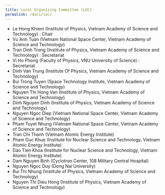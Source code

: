 ```yaml
---
title: Local Organizing Committee (LOC)
permalink: /docs/loc/
---
```


- Le Hong Khiem (Institute of Physics, Vietnam Academy of Science and Technology) : Chair
- Vu Anh Tuan (Vietnam National Space Center, Vietnam Academy of Science and Technology)
- Tran Dinh Trong (Institute of Physics, Vietnam Academy of Science and Technology) : Secretariat
- Vi Ho Phong (Faculty of Physics, VNU University of Science) :   Secretariat
- Dinh Van Trung (Institute Of Physics, Vietnam Academy of Science and Technology)
- Bui Trong Tuyen (Space Technology Institute, Vietnam Academy of Science and Technology)
- Nguyen Thi Hong Van (Institute of Physics, Vietnam Academy of Science and Technology)
- Dinh Nguyen Dinh (Institute of Physics, Vietnam Academy of Science and Technology)
- Nguyen Ngoc Diep (Vietnam National Space Center, Vietnam Academy of Science and Technology)
- Pham Tuyet Nhung (Vietnam National Space Center, Vietnam Academy of Science and Technology)
- Tran Chi Thanh (Vietnam Atomic Energy Institute)
- Pham Duc Khue (Institute for Nuclear Science and Technology, Vietnam Atomic Energy Institute)
- Dao Tien Khoa (Institute for Nuclear Science and Technology, Vietnam Atomic Energy Institute)
- Dam Nguyen Binh (Cyclotron Center, 108 Military Central Hospital)
- Nguyen Ngoc Duy (Dong Nai University)
- Bui Thi Nhung (Institute of Physics, Vietnam Academy of Science and Technology)
- Nguyen Thi Dieu Hong (Institute of Physics, Vietnam Academy of Science and Technology)

